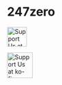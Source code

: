 # 247zero
<a href='https://ko-fi.com/247printing' target='_blank'><img height='46' style='border:0px;height:46px;' src='https://storage.ko-fi.com/cdn/brandasset/kofi_button_blue.png' border='0' alt='Support Us at ko-fi.com' /></a> 

<a href='https://patreon.com/247printing' target='_blank'><img height='60' style='border:0px;height:60px;' src='https://gist.githubusercontent.com/egoist/8f15474c5ec6a36ecd142fe077129df9/raw/6999ad5b466ce730640bc2038a19d243a3c19a72/patreon-banner.png' border='0' alt='Support Us at ko-fi.com' /></a> 






